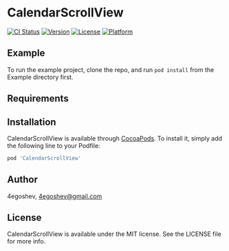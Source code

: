 # CalendarScrollView

[![CI Status](https://img.shields.io/travis/4egoshev/CalendarScrollView.svg?style=flat)](https://travis-ci.org/4egoshev/CalendarScrollView)
[![Version](https://img.shields.io/cocoapods/v/CalendarScrollView.svg?style=flat)](https://cocoapods.org/pods/CalendarScrollView)
[![License](https://img.shields.io/cocoapods/l/CalendarScrollView.svg?style=flat)](https://cocoapods.org/pods/CalendarScrollView)
[![Platform](https://img.shields.io/cocoapods/p/CalendarScrollView.svg?style=flat)](https://cocoapods.org/pods/CalendarScrollView)

## Example

To run the example project, clone the repo, and run `pod install` from the Example directory first.

## Requirements

## Installation

CalendarScrollView is available through [CocoaPods](https://cocoapods.org). To install
it, simply add the following line to your Podfile:

```ruby
pod 'CalendarScrollView'
```

## Author

4egoshev, 4egoshev@gmail.com

## License

CalendarScrollView is available under the MIT license. See the LICENSE file for more info.
